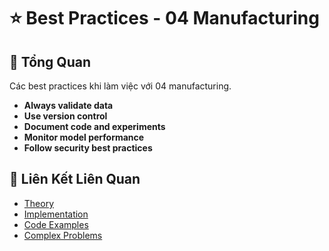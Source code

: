 # ⭐ Best Practices - 04 Manufacturing

## 🎯 Tổng Quan

Các best practices khi làm việc với 04 manufacturing.

- **Always validate data**
- **Use version control**
- **Document code and experiments**
- **Monitor model performance**
- **Follow security best practices**

## 🔗 Liên Kết Liên Quan

- [Theory](./THEORY_04_manufacturing.md)
- [Implementation](./IMPLEMENTATION_04_manufacturing.md)
- [Code Examples](./CODE_EXAMPLES_04_manufacturing.md)
- [Complex Problems](./COMPLEX_PROBLEMS.md)
